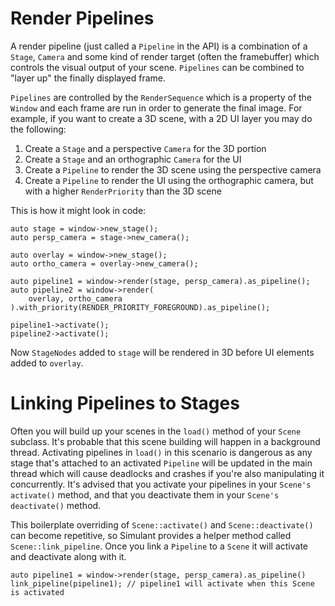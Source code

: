 # Render Pipelines

A render pipeline (just called a `Pipeline` in the API) is a combination of a `Stage`, `Camera` and some kind of render target (often the framebuffer) which controls the visual output of your scene. `Pipelines` can be combined to "layer up" the finally displayed frame.

`Pipelines` are controlled by the `RenderSequence` which is a property of the `Window` and each frame are run in order to generate the final image. For example, if you want to create a 3D scene, with a 2D UI layer you may do the following:

 1. Create a `Stage` and a perspective `Camera` for the 3D portion
 2. Create a `Stage` and an orthographic `Camera` for the UI
 3. Create a `Pipeline` to render the 3D scene using the perspective camera
 4. Create a `Pipeline` to render the UI using the orthographic camera, but with a higher `RenderPriority` than the 3D scene

This is how it might look in code:

```
auto stage = window->new_stage();
auto persp_camera = stage->new_camera();

auto overlay = window->new_stage();
auto ortho_camera = overlay->new_camera();

auto pipeline1 = window->render(stage, persp_camera).as_pipeline();
auto pipeline2 = window->render(
    overlay, ortho_camera
).with_priority(RENDER_PRIORITY_FOREGROUND).as_pipeline();

pipeline1->activate();
pipeline2->activate();
```

Now `StageNodes` added to `stage` will be rendered in 3D before UI elements added to `overlay`.

# Linking Pipelines to Stages

Often you will build up your scenes in the `load()` method of your `Scene` subclass. It's probable that this scene building
will happen in a background thread. Activating pipelines in `load()` in this scenario is dangerous as any stage that's attached
to an activated `Pipeline` will be updated in the main thread which will cause deadlocks and crashes if you're also manipulating
it concurrently. It's advised that you activate your pipelines in your `Scene's` `activate()` method, and that you deactivate
them in your `Scene's` `deactivate()` method.

This boilerplate overriding of `Scene::activate()` and `Scene::deactivate()` can become repetitive, so Simulant provides a helper method
called `Scene::link_pipeline`. Once you link a `Pipeline` to a `Scene` it will activate and deactivate along with it.

```
auto pipeline1 = window->render(stage, persp_camera).as_pipeline()
link_pipeline(pipeline1); // pipeline1 will activate when this Scene is activated
```
